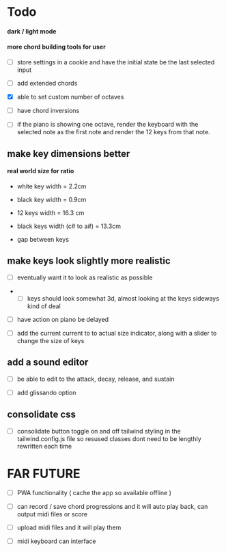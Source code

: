 # Todo

#### dark / light mode

#### more chord building tools for user

- [ ] store settings in a cookie and have the initial state be the last selected input

- [ ] add extended chords

- [x] able to set custom number of octaves

- [ ] have chord inversions

- [ ] if the piano is showing one octave, render the keyboard
      with the selected note as the first note and render the 12 keys
      from that note.

## make key dimensions better

#### real world size for ratio

- white key width = 2.2cm

- black key width = 0.9cm

- 12 keys width = 16.3 cm

- black keys width (c# to a#) = 13.3cm

- gap between keys

## make keys look slightly more realistic

- [ ] eventually want it to look as realistic as possible

- - [ ] keys should look somewhat 3d, almost looking at the keys sideways kind of deal

- [ ] have action on piano be delayed

- [ ] add the current current to to actual size indicator, along with a slider to change the size of keys

## add a sound editor

- [ ] be able to edit to the attack, decay, release, and sustain

- [ ] add glissando option

## consolidate css

- [ ] consolidate button toggle on and off tailwind styling in the tailwind.config.js file so resused classes dont need to be lengthly rewritten each time

# FAR FUTURE

- [ ] PWA functionality ( cache the app so available offline )

- [ ] can record / save chord progressions and it will auto play back, can output midi files or score

- [ ] upload midi files and it will play them

- [ ] midi keyboard can interface
